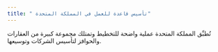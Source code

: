 ```yaml
---
title: " تأسيس قاعدة للعمل في المملكة المتحدة"
---
```

تُطبِّق المملكة المتحدة عملية واضحة للتخطيط وتمتلك مجموعة كبيرة من العقارات والحوافز لتأسيس الشركات وتوسيعها.
